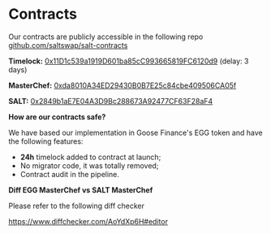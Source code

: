 # Contracts

Our contracts are publicly accessible in the following repo [github.com/saltswap/salt-contracts](https://github.com/saltswap/salt-contracts)

**Timelock:** [0x11D1c539a1919D601ba85cC993665819FC6120d9](https://bscscan.com/address/0x11D1c539a1919D601ba85cC993665819FC6120d9) (delay: 3 days)

**MasterChef:** [0xda8010A34ED29430B0B7E25c84cbe409506CA05f](https://bscscan.com/address/0xda8010A34ED29430B0B7E25c84cbe409506CA05f)

**SALT:** [0x2849b1aE7E04A3D9Bc288673A92477CF63F28aF4](https://bscscan.com/address/0x2849b1aE7E04A3D9Bc288673A92477CF63F28aF4)

**How are our contracts safe?**

We have based our implementation in Goose Finance's EGG token and have the following features:

- **24h** timelock added to contract at launch;
- No migrator code, it was totally removed;
- Contract audit in the pipeline.

**Diff EGG MasterChef vs SALT MasterChef**

Please refer to the following diff checker

https://www.diffchecker.com/AoYdXp6H#editor
